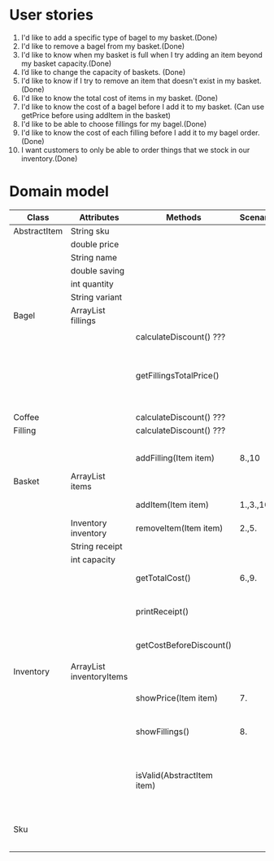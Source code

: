 # User stories
1. I'd like to add a specific type of bagel to my basket.(Done)
2. I'd like to remove a bagel from my basket.(Done)
3. I'd like to know when my basket is full when I try adding an item beyond my basket capacity.(Done)
4. I’d like to change the capacity of baskets. (Done)
5. I'd like to know if I try to remove an item that doesn't exist in my basket.(Done)
6. I'd like to know the total cost of items in my basket. (Done)
7. I'd like to know the cost of a bagel before I add it to my basket. (Can use getPrice before using addItem in the basket)
8. I'd like to be able to choose fillings for my bagel.(Done)
9. I'd like to know the cost of each filling before I add it to my bagel order.(Done)
10. I want customers to only be able to order things that we stock in our inventory.(Done)

# Domain model
| Class        | Attributes                              | Methods                    | Scenarios | Outcome                                         |
|--------------|-----------------------------------------|----------------------------|-----------|-------------------------------------------------|
| AbstractItem | String sku                              |                            |           |                                                 |
|              | double price                            |                            |           |                                                 |
|              | String name                             |                            |           |                                                 |
|              | double saving                           |                            |           |                                                 |
|              | int quantity                            |                            |           |                                                 |
|              | String variant                          |                            |           |                                                 |
| Bagel        | ArrayList<Filling> fillings             |                            |           |                                                 |
|              |                                         |                            |           |                                                 |
|              |                                         | calculateDiscount() ???    |           |                                                 |
|              |                                         | getFillingsTotalPrice()    |           | returns total fillings price added to the bagel |
|              |                                         |                            |           |                                                 |
| Coffee       |                                         | calculateDiscount() ???    |           |                                                 |
| Filling      |                                         | calculateDiscount() ???    |           |                                                 |
|              |                                         |                            |           |                                                 |
|              |                                         |                            |           |                                                 |
|              |                                         |                            |           |                                                 |
|              |                                         | addFilling(Item item)      | 8.,10     | returns a message                               |
| Basket       | ArrayList<AbstractItem> items           |                            |           |                                                 |
|              |                                         | addItem(Item item)         | 1.,3.,10  | returns a message                               |
|              | Inventory inventory                     | removeItem(Item item)      | 2.,5.     | returns a message                               |
|              | String receipt                          |                            |           |                                                 |
|              | int capacity                            |                            |           |                                                 |
|              |                                         | getTotalCost()             | 6.,9.     | returns an double                               |
|              |                                         | printReceipt()             |           | displays a receipt to the console               |
|              |                                         | getCostBeforeDiscount()    |           | returns double                                  |
|              |                                         |                            |           |                                                 |
| Inventory    | ArrayList<AbstractItems> inventoryItems |                            |           |                                                 |
|              |                                         |                            |           |                                                 |
|              |                                         | showPrice(Item item)       | 7.        | makes a print                                   |
|              |                                         | showFillings()             | 8.        | Show a list of all available fillings           |
|              |                                         | isValid(AbstractItem item) |           | returns true if item found else false           |
| Sku          |                                         |                            |           | enum class containing Sku code                  |




